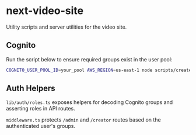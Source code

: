 # next-video-site

Utility scripts and server utilities for the video site.

## Cognito

Run the script below to ensure required groups exist in the user pool:

```bash
COGNITO_USER_POOL_ID=your_pool AWS_REGION=us-east-1 node scripts/create-cognito-groups.js
```

## Auth Helpers

`lib/auth/roles.ts` exposes helpers for decoding Cognito groups and asserting roles in API routes.

`middleware.ts` protects `/admin` and `/creator` routes based on the authenticated user's groups.

